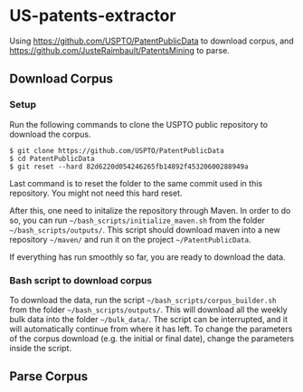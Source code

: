 # US-patents-extractor
Using https://github.com/USPTO/PatentPublicData to download corpus, and https://github.com/JusteRaimbault/PatentsMining to parse.

## Download Corpus
### Setup
Run the following commands to clone the USPTO public repository to download the corpus.
```
$ git clone https://github.com/USPTO/PatentPublicData
$ cd PatentPublicData
$ git reset --hard 82d6220d054246265fb14892f45320600288949a
```
Last command is to reset the folder to the same commit used in this repository. You might not need this hard reset.

After this, one need to initalize the repository through Maven. In order to do so, you can run `~/bash_scripts/initialize_maven.sh` from the folder `~/bash_scripts/outputs/`.
This script should download maven into a new repository `~/maven/` and run it on the project `~/PatentPublicData`.

If everything has run smoothly so far, you are ready to download the data.

### Bash script to download corpus
To download the data, run the script `~/bash_scripts/corpus_builder.sh` from the folder `~/bash_scripts/outputs/`. This will download all the weekly bulk data into the folder `~/bulk_data/`.
The script can be interrupted, and it will automatically continue from where it has left.
To change the parameters of the corpus download (e.g. the initial or final date), change the parameters inside the script.

## Parse Corpus